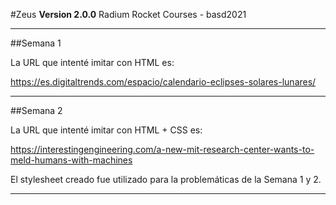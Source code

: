 #Zeus
**Version 2.0.0**
Radium Rocket Courses - basd2021

---

##Semana 1

La URL que intenté imitar con HTML es:

https://es.digitaltrends.com/espacio/calendario-eclipses-solares-lunares/

---

##Semana 2

La URL que intenté imitar con HTML + CSS es:

https://interestingengineering.com/a-new-mit-research-center-wants-to-meld-humans-with-machines

El stylesheet creado fue utilizado para la problemáticas de la Semana 1 y 2.

---